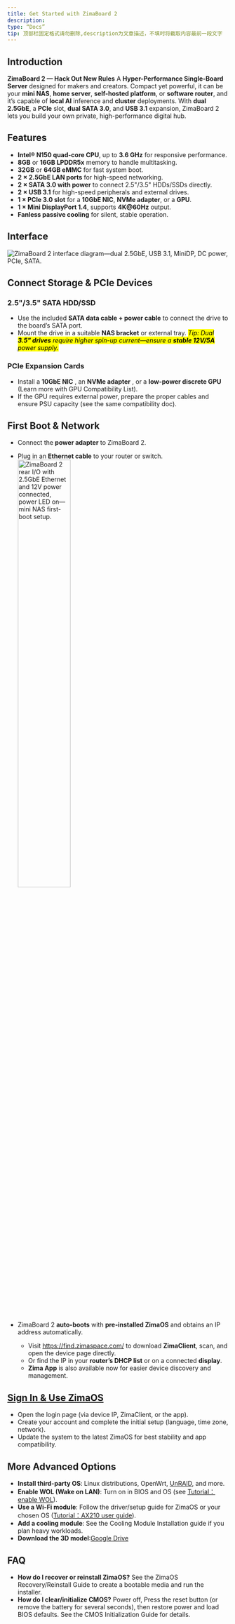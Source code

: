 ```yaml
---
title: Get Started with ZimaBoard 2
description:
type: “Docs”
tip: 顶部栏固定格式请勿删除,description为文章描述，不填时将截取内容最前一段文字
---
```

## Introduction
**ZimaBoard 2 — Hack Out New Rules**
A **Hyper-Performance Single-Board Server** designed for makers and creators. Compact yet powerful, it can be your **mini NAS**, **home server**, **self-hosted platform**, or **software router**, and it’s capable of **local AI** inference and **cluster** deployments.
 With **dual 2.5GbE**, a **PCIe** slot, **dual SATA 3.0**, and **USB 3.1** expansion, ZimaBoard 2 lets you build your own private, high-performance digital hub.

 ## Features
- **Intel® N150 quad-core CPU**, up to **3.6 GHz** for responsive performance.
- **8GB** or **16GB LPDDR5x** memory to handle multitasking.
- **32GB** or **64GB eMMC** for fast system boot.
- **2 × 2.5GbE LAN ports** for high-speed networking.
- **2 × SATA 3.0 with power** to connect 2.5"/3.5" HDDs/SSDs directly.
- **2 × USB 3.1** for high-speed peripherals and external drives.
- **1 × PCIe 3.0 slot** for a **10GbE NIC**, **NVMe adapter**, or a **GPU**.
- **1 × Mini DisplayPort 1.4**, supports **4K@60Hz** output.
- **Fanless passive cooling** for silent, stable operation.

## Interface
![ZimaBoard 2 interface diagram—dual 2.5GbE, USB 3.1, MiniDP, DC power, PCIe, SATA.](https://manage.icewhale.io/api/static/docs/1756795953605_zimaboard2-interface-pinout.png)


## Connect Storage & PCIe Devices
### 2.5"/3.5" SATA HDD/SSD
- Use the included **SATA data cable + power cable** to connect the drive to the board’s SATA port.
- Mount the drive in a suitable **NAS bracket** or external tray.
<mark>*Tip: Dual **3.5" drives** require higher spin-up current—ensure a **stable 12V/5A** power supply.*</mark>
### PCIe Expansion Cards
- Install a **10GbE NIC** , an **NVMe adapter** , or a **low-power discrete GPU** (Learn more with GPU Compatibility List).
- If the GPU requires external power, prepare the proper cables and ensure PSU capacity (see the same compatibility doc).

## First Boot & Network
- Connect the **power adapter** to ZimaBoard 2.
- Plug in an **Ethernet cable** to your router or switch.
<img src="https://manage.icewhale.io/api/static/docs/1756796033890_zimaboard2-power-network.png"
     alt="ZimaBoard 2 rear I/O with 2.5GbE Ethernet and 12V power connected, power LED on—mini NAS first-boot setup."
     width="50%" />

- ZimaBoard 2 **auto-boots** with **pre-installed ZimaOS** and obtains an IP address automatically.
  - Visit https://find.zimaspace.com/ to download **ZimaClient**, scan, and open the device page directly.
  - Or find the IP in your **router’s DHCP list** or on a connected **display**.
  - **Zima App** is also available now for easier device discovery and management.

## [Sign In & Use ZimaOS](https://www.zimaspace.com/docs/zimaos/Get-Started)
- Open the login page (via device IP, ZimaClient, or the app).
- Create your account and complete the initial setup (language, time zone, network).
- Update the system to the latest ZimaOS for best stability and app compatibility.

## More Advanced Options
- **Install third-party OS**: Linux distributions, OpenWrt, [UnRAID](https://www.zimaspace.com/docs/zimaboard/Unraid-First-Experience-at-$129-Installation), and more.
- **Enable WOL (Wake on LAN)**: Turn on in BIOS and OS (see [Tutorial：enable WOL](https://www.zimaspace.com/docs/zimaboard/Enable-WOL-on-Zimaboard)).
- **Use a Wi-Fi module**: Follow the driver/setup guide for ZimaOS or your chosen OS ([Tutorial：AX210 user guide](https://www.zimaspace.com/docs/zimaboard/AX210-Wi-Fi)).
- **Add a cooling module**: See the Cooling Module Installation guide if you plan heavy workloads.
-  **Download the 3D model**:[Google Drive](https://drive.google.com/file/d/1paE2loHLjRjftefT0xsKo4lIFok9-Itc/view?usp=sharing)

## FAQ
- **How do I recover or reinstall ZimaOS?**
 See the ZimaOS Recovery/Reinstall Guide to create a bootable media and run the installer.
- **How do I clear/initialize CMOS?**
 Power off, Press the reset button (or remove the battery for several seconds), then restore power and load BIOS defaults. See the CMOS Initialization Guide for details.

